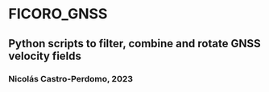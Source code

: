 # FICORO_GNSS
## Python scripts to filter, combine and rotate GNSS velocity fields
### Nicolás Castro-Perdomo, 2023
